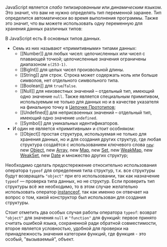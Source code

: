 
JavaScript является _слабо типизированным_ или _динамическим_ языком. Это значит, что вам не нужно определять тип переменной заранее. Тип определится автоматически во время выполнения программы. Также это значит, что вы можете использовать одну переменную для хранения данных различных типов:

В JavaScript есть 8 основных типов данных.

- Семь из них называют «примитивными» типами данных:
    - [[Number]] для любых чисел: целочисленных или чисел с плавающей точкой; целочисленные значения ограничены диапазоном `±(253-1)`.
    - [[BigInt]] для целых чисел произвольной длины.
    - [[String]] для строк. Строка может содержать ноль или больше символов, нет отдельного символьного типа.
    - [[Boolean]] для `true`/`false`.
    - [[Null]] для неизвестных значений – отдельный тип, имеющий одно значение `null`. Также является специальным примитивом, используемым не только для данных но и в качестве указателя на финальную точку в [Цепочке Прототипов](https://developer.mozilla.org/ru/docs/Web/JavaScript/Inheritance_and_the_prototype_chain);
    - [[Undefined]] для неприсвоенных значений – отдельный тип, имеющий одно значение `undefined`.
    - [[Symbol]] для уникальных идентификаторов.
- И один не является «примитивным» и стоит особняком:
    - [[Object]] простая структура, используемая не только для хранения данных, но и для создания других структур, где любая структура создаётся с использованием ключевого слова [`new`](https://developer.mozilla.org/ru/docs/Web/JavaScript/Reference/Operators/new): new [Object](https://developer.mozilla.org/ru/docs/Web/JavaScript/Reference/Global_Objects/Object), new [Array](https://developer.mozilla.org/ru/docs/Web/JavaScript/Reference/Global_Objects/Array), new [Map](https://developer.mozilla.org/en-US/docs/Web/JavaScript/Reference/Global_Objects/Map "Currently only available in English (US)"), new [Set](https://developer.mozilla.org/ru/docs/Web/JavaScript/Reference/Global_Objects/Set), new [WeakMap](https://developer.mozilla.org/ru/docs/Web/JavaScript/Reference/Global_Objects/WeakMap), new [WeakSet](https://developer.mozilla.org/ru/docs/Web/JavaScript/Reference/Global_Objects/WeakSet), new [Date](https://developer.mozilla.org/ru/docs/Web/JavaScript/Reference/Global_Objects/Date) и множество других структур;

Необходимо сделать предостережение относительно использования оператора `typeof` для определения типа структур, т.к. все структуры будут возвращать `"object"` при его использовании, так как назначение `typeof` — проверка типа данных, но не структур. Если проверить тип структуры всё же необходимо, то в этом случае желательно использовать оператор [instanceof](https://developer.mozilla.org/ru/docs/Web/JavaScript/Reference/Operators/instanceof), так как именно он отвечает на вопрос о том, какой конструктор был использован для создания структуры.

Стоит отметить два особых случая работы оператора `typeof`: возврат `"object"` для значения `null` и `"function"` для функций: первое принято считать ошибкой языка, сохраненной ради обратной совместимости, второе является условностью, удобной для проверки на принадлежность значения категории функций, где функция - это особый, "вызываемый", объект.
